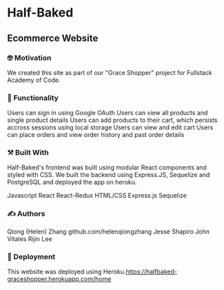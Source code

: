 # **Half-Baked**

## Ecommerce Website

### 🤓 Motivation

We created this site as part of our "Grace Shopper" project for Fullstack Academy of Code.

### 🛒 Functionality

Users can sign in using Google OAuth
Users can view all products and single product details
Users can add products to their cart, which persists accross sessions using local storage
Users can view and edit cart
Users can place orders and view order history and past order details

### ⚒ Built With

Half-Baked's frontend was built using modular React components and styled with CSS. We built the backend using Express.JS, Sequelize and PostgreSQL and deployed the app on heroku.

Javascript
React
React-Redux
HTML/CSS
Express.js
Sequelize

### ✍ Authors

Qiong (Helen) Zhang github.com/helenqiongzhang
Jesse Shapiro
John Vitales
Rijin Lee

### 🚀 Deployment

This website was deployed using Heroku.https://halfbaked-graceshopper.herokuapp.com/home
